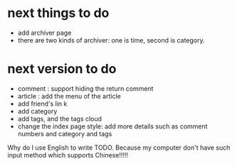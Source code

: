 # next things to do
- add archiver page
- there are two kinds of archiver: one is time, second is category.

# next version to do
- comment : support hiding the return comment
- article : add the menu of the article
- add friend's lin  k
- add category
- add tags, and the tags cloud
- change the index page style: add more details such as comment numbers and category and tags

Why do I use English to write TODO. Because my computer don't have such input method which supports Chinese!!!!!
